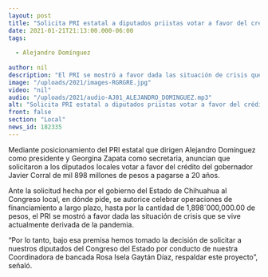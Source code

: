 ```yaml
---
layout: post
title: "Solicita PRI estatal a diputados priistas votar a favor del crédito de Corral"
date: 2021-01-21T21:13:00.000-06:00
tags:
  
  - Alejandro Domínguez
  
author: nil
description: "El PRI se mostró a favor dada las situación de crisis que se vive actualmente derivada de la pandemia"
image: "/uploads/2021/images-RGRGRE.jpg"
video: "nil"
audio: "/uploads/2021/audio-AJ01_ALEJANDRO_DOMINGUEZ.mp3"
alt: "Solicita PRI estatal a diputados priistas votar a favor del crédito de Corral"
front: false
section: "Local"
news_id: 182335
---
```


Mediante posicionamiento del PRI estatal que dirigen Alejandro Domínguez como presidente y Georgina Zapata como secretaria, anuncian que solicitaron a los diputados locales votar a favor del crédito del gobernador Javier Corral de mil 898 millones de pesos a pagarse a 20 años.

Ante la solicitud hecha por el gobierno del Estado de Chihuahua al Congreso local, en dónde pide, se autorice celebrar operaciones de financiamiento a largo plazo, hasta por la cantidad de 1,898´000,000.00 de pesos, el PRI se mostró a favor dada las situación de crisis que se vive actualmente derivada de la pandemia.
   
“Por lo tanto, bajo esa premisa hemos tomado la decisión  de solicitar a nuestros diputados del Congreso del Estado por conducto de nuestra Coordinadora de bancada Rosa Isela Gaytán Díaz, respaldar este proyecto”, señaló.